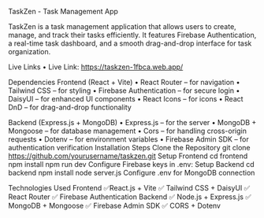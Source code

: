 TaskZen - Task Management App

TaskZen is a task management application that allows users to create, manage, and track their tasks efficiently. It features Firebase Authentication, a real-time task dashboard, and a smooth drag-and-drop interface for task organization.

Live Links 
•	Live Link: https://taskzen-1fbca.web.app/

Dependencies 
Frontend (React + Vite)
•	React Router – for navigation
•	Tailwind CSS – for styling
•	Firebase Authentication – for secure login
•	DaisyUI – for enhanced UI components
•	React Icons – for icons
•	React DnD – for drag-and-drop functionality

Backend (Express.js + MongoDB)
•	Express.js – for the server
•	MongoDB + Mongoose – for database management
•	Cors – for handling cross-origin requests
•	Dotenv – for environment variables
•	Firebase Admin SDK – for authentication verification
Installation Steps 
Clone the Repository
git clone https://github.com/yourusername/taskzen.git
Setup Frontend
cd frontend
npm install
npm run dev
Configure Firebase keys in .env:
Setup Backend
cd backend
npm install
node server.js
Configure .env for MongoDB connection

Technologies Used 
Frontend
✅React.js + Vite
✅ Tailwind CSS + DaisyUI
✅ React Router
✅ Firebase Authentication
Backend
✅ Node.js + Express.js
✅ MongoDB + Mongoose
✅ Firebase Admin SDK
✅ CORS + Dotenv

